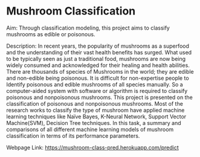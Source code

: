 # Mushroom Classification 
Aim: Through classification modeling, this project aims to classify mushrooms as edible or poisonous.

Description:  In recent years, the popularity of mushrooms as a superfood and the understanding of their vast health benefits has surged. What used to be typically seen as just a traditional food, mushrooms are now being widely consumed and acknowledged for their healing and health abilities. There are thousands of species of Mushrooms in the world; they are edible and non-edible being poisonous. It is difficult for non-expertise people to Identify poisonous and edible mushrooms of all species manually. So a computer-aided system with software or algorithm is required to classify poisonous and nonpoisonous mushrooms. This project is presented on the classification of poisonous and nonpoisonous mushrooms. Most of the research works to classify the type of mushroom have applied machine learning techniques like Naïve Bayes, K-Neural Network, Support Vector Machine(SVM), Decision Tree techniques. 	In this task, a summary and comparisons of all different machine learning models of mushroom classification in terms of its performance parameters. 


Webpage Link: https://mushroom-class-pred.herokuapp.com/predict
